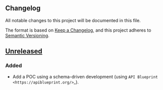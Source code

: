 ## Changelog

All notable changes to this project will be documented in this file.

The format is based on [Keep a Changelog](https://keepachangelog.com/en/1.0.0/),
and this project adheres to [Semantic
Versioning](https://semver.org/spec/v2.0.0.html).

## [Unreleased]

### Added

- Add a POC using a schema-driven development (using
  `API Blueprint <https://apiblueprint.org/>`\_).

[unreleased]: https://github.com/openfun/fonzie/
